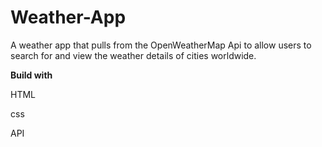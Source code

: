 # Weather-App 

A weather app that pulls from the OpenWeatherMap Api to allow users to search for and view the weather details
of cities worldwide.

**Build with** 

HTML 

css 

API 

